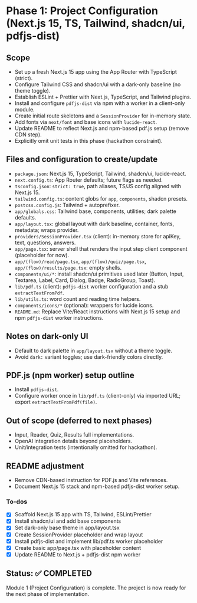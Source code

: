 <!-- b961b676-1342-43a8-aca9-5c6990ebf439 b3dbf41d-1368-4366-9c49-aac38ab1790c -->
# Phase 1: Project Configuration (Next.js 15, TS, Tailwind, shadcn/ui, pdfjs-dist)

## Scope

- Set up a fresh Next.js 15 app using the App Router with TypeScript (strict).
- Configure Tailwind CSS and shadcn/ui with a dark-only baseline (no theme toggle).
- Establish ESLint + Prettier with Next.js, TypeScript, and Tailwind plugins.
- Install and configure `pdfjs-dist` via npm with a worker in a client-only module.
- Create initial route skeletons and a `SessionProvider` for in-memory state.
- Add fonts via `next/font` and base icons with `lucide-react`.
- Update README to reflect Next.js and npm-based pdf.js setup (remove CDN step).
- Explicitly omit unit tests in this phase (hackathon constraint).

## Files and configuration to create/update

- `package.json`: Next.js 15, TypeScript, Tailwind, shadcn/ui, lucide-react.
- `next.config.ts`: App Router defaults; future flags as needed.
- `tsconfig.json`: `strict: true`, path aliases, TS/JS config aligned with Next.js 15.
- `tailwind.config.ts`: content globs for `app`, `components`, shadcn presets.
- `postcss.config.js`: Tailwind + autoprefixer.
- `app/globals.css`: Tailwind base, components, utilities; dark palette defaults.
- `app/layout.tsx`: global layout with dark baseline, container, fonts, metadata; wraps provider.
- `providers/SessionProvider.tsx` (client): in-memory store for apiKey, text, questions, answers.
- `app/page.tsx`: server shell that renders the input step client component (placeholder for now).
- `app/(flow)/read/page.tsx`, `app/(flow)/quiz/page.tsx`, `app/(flow)/results/page.tsx`: empty shells.
- `components/ui/*`: install shadcn/ui primitives used later (Button, Input, Textarea, Label, Card, Dialog, Badge, RadioGroup, Toast).
- `lib/pdf.ts` (client): `pdfjs-dist` worker configuration and a stub `extractTextFromPdf`.
- `lib/utils.ts`: word count and reading time helpers.
- `components/icons/*` (optional): wrappers for lucide icons.
- `README.md`: Replace Vite/React instructions with Next.js 15 setup and npm `pdfjs-dist` worker instructions.

## Notes on dark-only UI

- Default to dark palette in `app/layout.tsx` without a theme toggle.
- Avoid `dark:` variant toggles; use dark-friendly colors directly.

## PDF.js (npm worker) setup outline

- Install `pdfjs-dist`.
- Configure worker once in `lib/pdf.ts` (client-only) via imported URL; export `extractTextFromPdf(file)`.

## Out of scope (deferred to next phases)

- Input, Reader, Quiz, Results full implementations.
- OpenAI integration details beyond placeholders.
- Unit/integration tests (intentionally omitted for hackathon).

## README adjustment

- Remove CDN-based instruction for PDF.js and Vite references.
- Document Next.js 15 stack and npm-based pdfjs-dist worker setup.

### To-dos

- [x] Scaffold Next.js 15 app with TS, Tailwind, ESLint/Prettier
- [x] Install shadcn/ui and add base components
- [x] Set dark-only base theme in app/layout.tsx
- [x] Create SessionProvider placeholder and wrap layout
- [x] Install pdfjs-dist and implement lib/pdf.ts worker placeholder
- [x] Create basic app/page.tsx with placeholder content
- [x] Update README to Next.js + pdfjs-dist npm worker

## Status: ✅ COMPLETED

Module 1 (Project Configuration) is complete. The project is now ready for the next phase of implementation.


